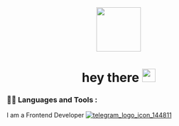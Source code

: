 <div id="header" align="center">
  <img src="https://media.giphy.com/media/M9gbBd9nbDrOTu1Mqx/giphy.gif" width="100"/>
  <h1>
  hey there
  <img src="https://media.giphy.com/media/hvRJCLFzcasrR4ia7z/giphy.gif" width="30px"/>
</h1>
</div>

### :man_technologist: Languages and Tools :

I am a Frontend Developer [![telegram_logo_icon_144811](https://user-images.githubusercontent.com/81052282/193556983-9327bdc0-ff81-43c0-a7e9-415e923a0951.svg)](https://t.me/seleznevladislav)
